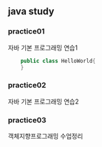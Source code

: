 ## java study
### practice01
 자바 기본 프로그래밍 연습1

```java
	public class HelloWorld{
	}
```

### practice02
 자바 기본 프로그래밍 연습2
 
### practice03
객체지향프로그래밍 수업정리
